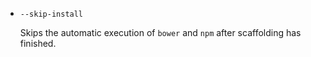 * `--skip-install`

  Skips the automatic execution of `bower` and `npm` after scaffolding has finished.